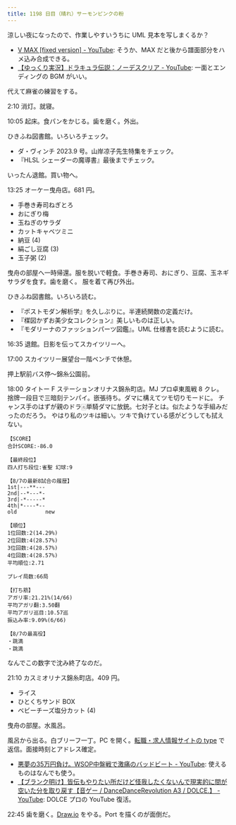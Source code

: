 ```yaml
---
title: 1198 日目（晴れ）サーモンピンクの粉
---
```


涼しい夜になったので、作業しやすいうちに UML 見本を写しまくるか？

* [V MAX [fixed version] - YouTube](https://www.youtube.com/watch?v=pXxAAioHkPA):
  そうか、MAX だと後から譜面部分をハメ込み合成できる。
* [【ゆっくり実況】ドラキュラ伝説：ノーデスクリア - YouTube](https://www.youtube.com/watch?v=rQhKKcg5t2c):
  一面とエンディングの BGM がいい。

代えて麻雀の練習をする。

2:10 消灯。就寝。

10:05 起床。食パンをかじる。歯を磨く。外出。

ひきふね図書館。いろいろチェック。

* ダ・ヴィンチ 2023.9 号。山岸凉子先生特集をチェック。
* 『HLSL シェーダーの魔導書』最後までチェック。

いったん退館。買い物へ。

13:25 オーケー曳舟店。681 円。

* 手巻き寿司ねぎとろ
* おにぎり梅
* 玉ねぎのサラダ
* カットキャベツミニ
* 納豆 (4)
* 絹ごし豆腐 (3)
* 玉子粥 (2)

曳舟の部屋へ一時帰還。服を脱いで軽食。手巻き寿司、おにぎり、豆腐、玉ネギサラダを食す。歯を磨く。
服を着て再び外出。

ひきふね図書館。いろいろ読む。

* 『ポストモダン解析学』を久しぶりに。半連続関数の定義だけ。
* 『楳図かずお美少女コレクション』美しいものは正しい。
* 『モダリーナのファッションパーツ図鑑』。UML 仕様書を読むように読む。

16:35 退館。日影を伝ってスカイツリーへ。

17:00 スカイツリー展望台一階ベンチで休憩。

押上駅前バス停～錦糸公園前。

18:00 タイトー F ステーションオリナス錦糸町店。MJ プロ卓東風戦 8 クレ。
捨牌一段目で三暗刻テンパイ。嵌張待ち。ダマに構えてツモ切りモードに。
チャンス手のはずが親のドラ🀃単騎ダマに放銃。七対子とは。似たような手組みだったのだろう。
やはり私のツキは細い。ツキで負けている感がどうしても拭えない。

```text
【SCORE】
合計SCORE:-86.0

【最終段位】
四人打ち段位:雀聖 幻球:9

【8/7の最新8試合の履歴】
1st|---**---
2nd|--*---*-
3rd|-*-----*
4th|*----*--
old         new

【順位】
1位回数:2(14.29%)
2位回数:4(28.57%)
3位回数:4(28.57%)
4位回数:4(28.57%)
平均順位:2.71

プレイ局数:66局

【打ち筋】
アガリ率:21.21%(14/66)
平均アガリ翻:3.50翻
平均アガリ巡目:10.57巡
振込み率:9.09%(6/66)

【8/7の最高役】
・跳満
・跳満
```

なんでこの数字で沈み終了なのだ。

21:10 カスミオリナス錦糸町店。409 円。

* ライス
* ひとくちサンド BOX
* ベビーチーズ塩分カット (4)

曳舟の部屋。水風呂。

風呂から出る。白ブリーフ一丁。PC を開く。[転職・求人情報サイトの type](https://type.jp/) で返信。面接時刻とアドレス確定。

* [悪夢の35万円負け。WSOP中盤戦で激痛のバッドビート - YouTube](https://www.youtube.com/watch?v=I1sLwrBPb5Y):
  使えるものはなんでも使う。
* [【ブランク明け】皆伝もやりたい所だけど怪我したくないんで現実的に間が空いた分を取り戻す【音ゲー / DanceDanceRevolution A3 / DOLCE.】 - YouTube](https://www.youtube.com/watch?v=vo0YzlyUvN0):
  DOLCE プロの YouTube 復活。

22:45 歯を磨く。[Draw.io] をやる。Port を描くのが面倒だ。

[draw.io]: https://www.drawio.com/

